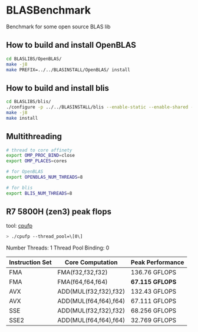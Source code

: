 # BLASBenchmark
Benchmark for some open source BLAS lib
## How to build and install OpenBLAS
```bash
cd BLASLIBS/OpenBLAS/
make -j8
make PREFIX=../../BLASINSTALL/OpenBLAS/ install
```
## How to build and install blis
```bash
cd BLASLIBS/blis/
./configure -p ../../BLASINSTALL/blis --enable-static --enable-shared -t openmp --enable-blas --enable-cblas zen3
make -j8
make install
```
## Multithreading
```bash
# thread to core affinety
export OMP_PROC_BIND=close
export OMP_PLACES=cores

# for OpenBLAS
export OPENBLAS_NUM_THREADS=8

# for blis
export BLIS_NUM_THREADS=8
```
## R7 5800H (zen3) peak flops
tool: [cpufp](https://github.com/pigirons/cpufp)
```bash
> ./cpufp --thread_pool=\[0\]
```
Number Threads: 1
Thread Pool Binding: 0

| Instruction Set | Core Computation      | Peak Performance |
|-----------------|-----------------------|------------------|
| FMA             | FMA(f32,f32,f32)      | 136.76 GFLOPS    |
| FMA             | FMA(f64,f64,f64)      | **67.115 GFLOPS**    |
| AVX             | ADD(MUL(f32,f32),f32) | 132.43 GFLOPS    |
| AVX             | ADD(MUL(f64,f64),f64) | 67.111 GFLOPS    |
| SSE             | ADD(MUL(f32,f32),f32) | 68.256 GFLOPS    |
| SSE2            | ADD(MUL(f64,f64),f64) | 32.769 GFLOPS    |

